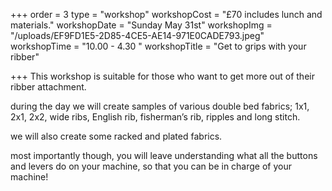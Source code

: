 +++
order = 3
type = "workshop"
workshopCost = "£70 includes lunch and materials."
workshopDate = "Sunday May 31st"
workshopImg = "/uploads/EF9FD1E5-2D85-4CE5-AE14-971E0CADE793.jpeg"
workshopTime = "10.00 - 4.30 "
workshopTitle = "Get to grips with your ribber"

+++
This workshop is suitable for those who want to get more out of their ribber attachment.

during the day we will create samples of various double bed fabrics; 1x1, 2x1, 2x2, wide ribs, English rib, fisherman’s rib, ripples and long stitch.

we will also  create some racked and plated fabrics.

most importantly though, you will leave understanding what all the buttons and levers do on your machine, so that you can be in charge of your machine! 